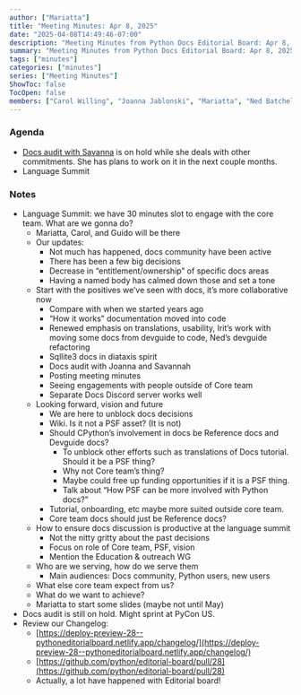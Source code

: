 ```yaml
---
author: ["Mariatta"]
title: "Meeting Minutes: Apr 8, 2025"
date: "2025-04-08T14:49:46-07:00"
description: "Meeting Minutes from Python Docs Editorial Board: Apr 8, 2025"
summary: "Meeting Minutes from Python Docs Editorial Board: Apr 8, 2025"
tags: ["minutes"]
categories: ["minutes"]
series: ["Meeting Minutes"]
ShowToc: false
TocOpen: false
members: ["Carol Willing", "Joanna Jablonski", "Mariatta", "Ned Batchelder"]
---
```


### Agenda

* [Docs audit with Savanna](https://docs.google.com/document/d/10MSDlxmgPex3ZGVr-4OggI2lqSAlv_0OTDchGlrLIkk/edit?usp=sharing) is on hold while she deals with other commitments. She has plans to work on it in the next couple months.
* Language Summit

### Notes

* Language Summit: we have 30 minutes slot to engage with the core team. What are we gonna do?
    * Mariatta, Carol, and Guido will be there
    * Our updates: 
        * Not much has happened, docs community have been active 
        * There has been a few big decisions
        * Decrease in “entitlement/ownership” of specific docs areas
        * Having a named body has calmed down those and set a tone
    * Start with the positives we’ve seen with docs, it’s more collaborative now
        * Compare with when we started years ago
        * “How it works” documentation moved into code
        * Renewed emphasis on translations, usability, Irit’s work with moving some docs from devguide to code, Ned’s devguide refactoring
        * Sqllite3 docs in diataxis spirit
        * Docs audit with Joanna and Savannah
        * Posting meeting minutes
        * Seeing engagements with people outside of Core team
        * Separate Docs Discord server works well
    * Looking forward, vision and future
        * We are here to unblock docs decisions
        * Wiki. Is it not a PSF asset? (It is not)
        * Should CPython’s involvement in docs be Reference docs and Devguide docs?
          * To unblock other efforts such as translations of Docs tutorial. Should it be a PSF thing?
          * Why not Core team’s thing?
          * Maybe could free up funding opportunities if it is a PSF thing.
          * Talk about “How PSF can be more involved with Python docs?” 
        * Tutorial, onboarding, etc maybe more suited outside core team.
        * Core team docs should just be Reference docs?
    * How to ensure docs discussion is productive at the language summit
        * Not the nitty gritty about the past decisions
        * Focus on role of Core team, PSF, vision
        * Mention the Education & outreach WG
    * Who are we serving, how do we serve them
        * Main audiences: Docs community, Python users, new users
    * What else core team expect from us?
    * What do we want to achieve?
    * Mariatta to start some slides (maybe not until May)
* Docs audit is still on hold. Might sprint at PyCon US.
* Review our Changelog:
    *  [https://deploy-preview-28--pythoneditorialboard.netlify.app/changelog/](https://deploy-preview-28--pythoneditorialboard.netlify.app/changelog/)
    *  [https://github.com/python/editorial-board/pull/28](https://github.com/python/editorial-board/pull/28)
    *  Actually, a lot have happened with Editorial board! 